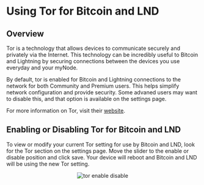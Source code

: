 # Using Tor for Bitcoin and LND

## Overview

Tor is a technology that allows devices to communicate securely and privately via the Internet. This technology can be incredibly useful to Bitcoin and Lightning by securing connections between the devices you use everyday and your myNode.

By default, tor is enabled for Bitcoin and Lightning connections to the network for both Community and Premium users. This helps simplify network configuration and provide security. Some advaned users may want to disable this, and that option is available on the settings page.

For more information on Tor, visit their [website](https://www.torproject.org/).

## Enabling or Disabling Tor for Bitcoin and LND

To view or modify your current Tor setting for use by Bitcoin and LND, look for the Tor section on the settings page. Move the slider to the enable or disable position and click save. Your device will reboot and Bitcoin and LND will be using the new Tor setting.

<center>
  <figure>
    <img src="/images/networking/tor_enable_disable.png" alt="tor enable disable">
  </figure>
</center>
